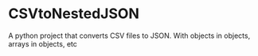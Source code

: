 # CSVtoNestedJSON
A python project that converts CSV files to JSON. With objects in objects, arrays in objects, etc
